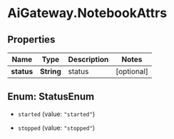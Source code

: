 # AiGateway.NotebookAttrs

## Properties
Name | Type | Description | Notes
------------ | ------------- | ------------- | -------------
**status** | **String** | status | [optional] 


<a name="StatusEnum"></a>
## Enum: StatusEnum


* `started` (value: `"started"`)

* `stopped` (value: `"stopped"`)




